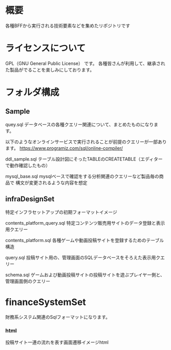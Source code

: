 # 概要

各種BFFから実行される技術要素などを集めたリポジトリです

# ライセンスについて
GPL（GNU General Public License） です。
各種皆さんが利用して、継承された製品がでることを楽しみにしております。


# フォルダ構成


## Sample
quey.sql データベースの各種クエリー関連について、まとめたものになります。

以下のようなオンラインサービスで実行されることが前提のクエリーが一部あります。
https://www.programiz.com/sql/online-compiler/

ddl_sample.sql
テーブル設計図にそったTABLEのCREATETABLE（エディターで動作確認したもの）

mysql_base.sql
mysqlベースで確認をする分析関連のクエリーなど製品毎の商品で
構文が変更されるような内容を想定

## infraDesignSet

特定インフラセットアップの初期フォーマットイメージ

contents_platform_query.sql
特定コンテンツ販売用サイトのデータ登録と表示用クエリー

contents_platform.sql
各種ゲームや動画投稿サイトを登録するためのテーブル構造

query.sql
投稿サイト用の、管理画面のSQLデータベースをそろえた表示用クエリー

schema.sql
ゲームおよび動画投稿サイトの投稿サイトを遊ぶプレイヤー側と、管理画面側のクエリー

# financeSystemSet

財務系システム関連のSqlフォーマットになります。



### html
投稿サイト一連の流れを表す画面遷移イメージhtml


